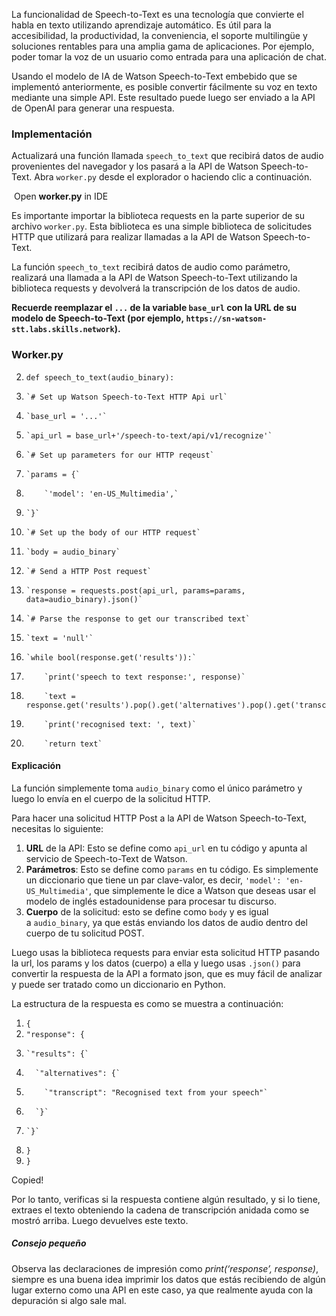 
La funcionalidad de Speech-to-Text es una tecnología que convierte el habla en texto utilizando aprendizaje automático. Es útil para la accesibilidad, la productividad, la conveniencia, el soporte multilingüe y soluciones rentables para una amplia gama de aplicaciones. Por ejemplo, poder tomar la voz de un usuario como entrada para una aplicación de chat.

Usando el modelo de IA de Watson Speech-to-Text embebido que se implementó anteriormente, es posible convertir fácilmente su voz en texto mediante una simple API. Este resultado puede luego ser enviado a la API de OpenAI para generar una respuesta.

### Implementación

Actualizará una función llamada `speech_to_text` que recibirá datos de audio provenientes del navegador y los pasará a la API de Watson Speech-to-Text. Abra `worker.py` desde el explorador o haciendo clic a continuación.

 Open **worker.py** in IDE

Es importante importar la biblioteca requests en la parte superior de su archivo `worker.py`. Esta biblioteca es una simple biblioteca de solicitudes HTTP que utilizará para realizar llamadas a la API de Watson Speech-to-Text.

La función `speech_to_text` recibirá datos de audio como parámetro, realizará una llamada a la API de Watson Speech-to-Text utilizando la biblioteca requests y devolverá la transcripción de los datos de audio.

**Recuerde reemplazar el `...` de la variable `base_url` con la URL de su modelo de Speech-to-Text (por ejemplo, `https://sn-watson-stt.labs.skills.network`).**

### Worker.py


2. `def speech_to_text(audio_binary):`

4.     `# Set up Watson Speech-to-Text HTTP Api url`
5.     `base_url = '...'`
6.     `api_url = base_url+'/speech-to-text/api/v1/recognize'`

8.     `# Set up parameters for our HTTP reqeust`
9.     `params = {`
10.         `'model': 'en-US_Multimedia',`
11.     `}`

13.     `# Set up the body of our HTTP request`
14.     `body = audio_binary`

16.     `# Send a HTTP Post request`
17.     `response = requests.post(api_url, params=params, data=audio_binary).json()`

19.     `# Parse the response to get our transcribed text`
20.     `text = 'null'`
21.     `while bool(response.get('results')):`
22.         `print('speech to text response:', response)`
23.         `text = response.get('results').pop().get('alternatives').pop().get('transcript')`
24.         `print('recognised text: ', text)`
25.         `return text`



#### Explicación

La función simplemente toma `audio_binary` como el único parámetro y luego lo envía en el cuerpo de la solicitud HTTP.

Para hacer una solicitud HTTP Post a la API de Watson Speech-to-Text, necesitas lo siguiente:

1. **URL** de la API: Esto se define como `api_url` en tu código y apunta al servicio de Speech-to-Text de Watson.
2. **Parámetros**: Esto se define como `params` en tu código. Es simplemente un diccionario que tiene un par clave-valor, es decir, `'model': 'en-US_Multimedia'`, que simplemente le dice a Watson que deseas usar el modelo de inglés estadounidense para procesar tu discurso.
3. **Cuerpo** de la solicitud: esto se define como `body` y es igual a `audio_binary`, ya que estás enviando los datos de audio dentro del cuerpo de tu solicitud POST.

Luego usas la biblioteca requests para enviar esta solicitud HTTP pasando la url, los params y los datos (cuerpo) a ella y luego usas `.json()` para convertir la respuesta de la API a formato json, que es muy fácil de analizar y puede ser tratado como un diccionario en Python.

La estructura de la respuesta es como se muestra a continuación:


1. `{`
2.   `"response": {`
3.     `"results": {`
4.       `"alternatives": {`
5.         `"transcript": "Recognised text from your speech"`
6.       `}`
7.     `}`
8.   `}`
9. `}`

Copied!

Por lo tanto, verificas si la respuesta contiene algún resultado, y si lo tiene, extraes el texto obteniendo la cadena de transcripción anidada como se mostró arriba. Luego devuelves este texto.

##### Consejo pequeño

Observa las declaraciones de impresión como _print(‘response’, response)_, siempre es una buena idea imprimir los datos que estás recibiendo de algún lugar externo como una API en este caso, ya que realmente ayuda con la depuración si algo sale mal.
